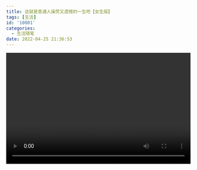 ```yaml
---
title: 这就是普通人操劳又遗憾的一生吧【女生版】
tags: [生活]
id: '10001'
categories:
  - 生活随笔
date: 2022-04-25 21:36:53
---
```


<video controls="controls" width="500" height="300">您的浏览器不支持播放该视频！
  <source id="mp4" src="/videos/girl_life.mp4" type="video/mp4">
</video>